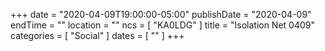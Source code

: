 +++
date = "2020-04-09T19:00:00-05:00"
publishDate = "2020-04-09"
endTime = ""
location = ""
ncs = [ "KA0LDG" ]
title = "Isolation Net 0409"
categories = [ "Social" ]
dates = [ "" ]
+++
